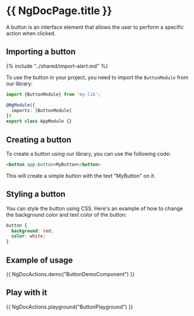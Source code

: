 # {{ NgDocPage.title }}

A button is an interface element that allows the user to perform a specific
action when clicked.

## Importing a button

{% include "../shared/import-alert.md" %}

To use the button in your project, you need to import the `ButtonModule` from our library:

```typescript
import {ButtonModule} from 'my-lib';

@NgModule({
  imports: [ButtonModule]
})
export class AppModule {}
```

## Creating a button
To create a button using our library, you can use the following code:

```html
<button app-button>MyButton</button>
```

This will create a simple button with the text "MyButton" on it.

## Styling a button

You can style the button using CSS. Here's an example of how to change the background color and text color of the button:

```css
button {
  background: red;
  color: white;
}
```

## Example of usage

{{ NgDocActions.demo("ButtonDemoComponent") }}

## Play with it

{{ NgDocActions.playground("ButtonPlayground") }}
